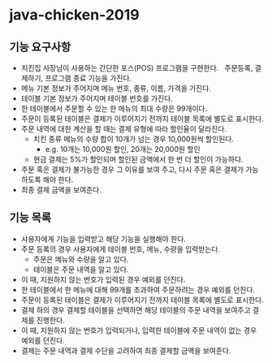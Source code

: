 # java-chicken-2019

## 기능 요구사항
 * 치킨집 사장님이 사용하는 간단한 포스(POS) 프로그램을 구현한다.   주문등록, 결제하기, 프로그램 종료 기능을 가진다.
 * 메뉴 기본 정보가 주어지며 메뉴 번호, 종류, 이름, 가격을 가진다.
 * 테이블 기본 정보가 주어지며 테이블 번호를 가진다.
 * 한 테이블에서 주문할 수 있는 한 메뉴의 최대 수량은 99개이다.
 * 주문이 등록된 테이블은 결제가 이루어지기 전까지 테이블 목록에 별도로 표시한다.
 * 주문 내역에 대한 계산을 할 때는 결제 유형에 따라 할인율이 달라진다.
   - 치킨 종류 메뉴의 수량 합이 10개가 넘는 경우 10,000원씩 할인된다.
     - e.g. 10개는 10,000원 할인, 20개는 20,000원 할인
   - 현금 결제는 5%가 할인되며 할인된 금액에서 한 번 더 할인이 가능하다.
 * 주문 혹은 결제가 불가능한 경우 그 이유를 보여 주고, 다시 주문 혹은 결제가 가능하도록 해야 한다.
 * 최종 결제 금액을 보여준다.
 
## 기능 목록
 * 샤용자에게 기능을 입력받고 해당 기능을 실행해야 한다.
 * 주문 등록의 경우 사용자에게 테이블 번호, 메뉴, 수량을 입력받는다.
   - 주문은 메뉴와 수량을 알고 있다.
   - 테이블은 주문 내역을 알고 있다.
 * 이 때, 지원하지 않는 번호가 입력된 경우 예외를 던진다.
 * 한 테이블에서 한 메뉴에 대해 99개를 초과하여 주문하려는 경우 예외를 던진다.
 * 주문이 등록된 테이블은 결제가 이루어지기 전까지 테이블 목록에 별도로 표시한다.
 * 결제 하의 경우 결제할 테이블을 선택하면 해당 테이블의 주문 내역을 보여주고 결제를 진행한다.
 * 이 때, 지원하지 않는 번호가 입력되거나, 입력한 테이블에 주문 내역이 없는 경우 예외를 던진다.
 * 결제는 주문 내역과 결제 수단을 고려하여 최종 결제할 금액을 보여준다.